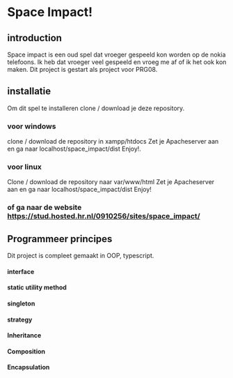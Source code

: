 # Space Impact!

## introduction
Space impact is een oud spel dat vroeger gespeeld kon worden op de nokia telefoons.
Ik heb dat vroeger veel gespeeld en vroeg me af of ik het ook kon maken.
Dit project is gestart als project voor PRG08.

## installatie
Om dit spel te installeren clone / download je deze repository.

### voor windows
clone / download de repository in xampp/htdocs
Zet je Apacheserver aan en ga naar localhost/space_impact/dist
Enjoy!.

### voor linux
Clone / download de repository naar var/www/html
Zet je Apacheserver aan en ga naar localhost/space_impact/dist
Enjoy!

### of ga naar de website https://stud.hosted.hr.nl/0910256/sites/space_impact/

## Programmeer principes
Dit project is compleet gemaakt in OOP, typescript.
#### interface
#### static utility method
#### singleton
#### strategy
#### Inheritance
#### Composition
#### Encapsulation